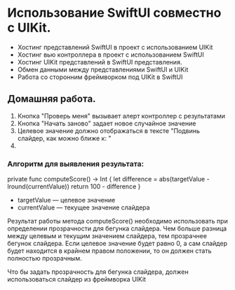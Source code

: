 # Использование SwiftUI совместно с UIKit.
* Хостинг представлений SwiftUI в проект с использованием UIKit
* Хостинг вью контроллера в проект с использованием SwiftUI
* Хостинг UIKit представлений в SwiftUI представления.
* Обмен данными между представлениями SwiftUI и UIKit
* Работа со сторонним фреймворком под UIKit в SwiftUI

## Домашняя работа.

1. Кнопка "Проверь меня" вызывает алерт контроллер с результатами
2. Кнопка "Начать заново" задает новое случайное значение
3. Целевое значение должно отображаться в тексте "Подвинь слайдер, как можно ближе к: "
4. 
### Алгоритм для выявления результата:

private func computeScore() -> Int {
    let difference = abs(targetValue - lround(currentValue))
    return 100 - difference
}
* targetValue — целевое значение
* currentValue — текущее значение слайдера

Результат работы метода computeScore() необходимо использовать при определении прозрачности для бегунка слайдера. Чем больше разница между целевым и текущим значением слайдера, тем прозрачнее бегунок слайдера. Если целевое значение будет равно 0, а сам слайдер будет находится в крайнем правом положении, то он должен стать полностью прозрачным.

Что бы задать прозрачность для бегунка слайдера, должен использоваться слайдер из фреймворка UIKit
